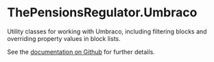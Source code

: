 # ThePensionsRegulator.Umbraco

Utility classes for working with Umbraco, including filtering blocks and overriding property values in block lists.

See the [documentation on Github](https://github.com/thepensionsregulator/govuk-frontend-aspnetcore-extensions) for further details.

